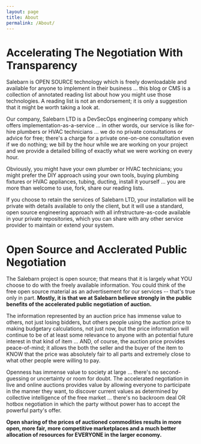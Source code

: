```yaml
---
layout: page
title: About
permalink: /About/
---
```


# Accelerating The Negotiation With Transparency

Salebarn is OPEN SOURCE technology which is freely downloadable and available for anyone to implement in their business ... this blog or CMS is a collection of annotated reading list about how you might use those technologies. A reading list is not an endorsement; it is only a suggestion that it might be worth taking a look at.

Our company, Salebarn LTD is a DevSecOps engineering company which offers implementation-as-a-service ... in other words, our service is like for-hire plumbers or HVAC technicians ... we do no private consultations or advice for free; there's a charge for a private one-on-one consultation even if we do nothing; we bill by the hour while we are working on your project and we provide a detailed billing of exactly what we were working on every hour. 

Obviously, you might have your own plumber or HVAC technicians; you might prefer the DIY approach using your own tools, buying plumbing fixtures or HVAC appliances, tubing, ducting, install it yourself ... you are more than welcome to use, fork, share our reading lists. 

If you choose to retain the services of Salebarn LTD, your installation will be private with details available to only the client, but it will use a standard, open source engineering approach with all infrstructure-as-code available in your private repositories, which you can share with any other service provider to maintain or extend your system.

# Open Source and Acclerated Public Negotiation

The Salebarn project is open source; that means that it is largely what YOU choose to do with the freely available information. You could think of the free open source material as an advertisement for our services -- that's true only in part.  **Mostly, it is that we at Salebarn believe strongly in the public benefits of the accelerated public negotiation of auction.** 

The information represented by an auction price has immense value to others, not just losing bidders, but others people using the auction price to making budgetary calculations, not just now, but the price information will continue to be of at least some relevance to anyone with an potential future interest in that kind of item ... AND, of course, the auction price provides peace-of-mind; it allows the both the seller and the buyer of the item to KNOW that the price was absolutely fair to all parts and extremely close to what other people were willing to pay.  

Openness has immense value to society at large ... there's no second-guessing or uncertainty or room for doubt. The accelerated negotiation in live and online auctions provides value by allowing everyone to participate in the manner they want, to discover current values as determined by collective intelligence of the free market ... there's no backroom deal OR hotbox negotiation in which the party without power has to accept the powerful party's offer.  

**Open sharing of the prices of auctioned commodities results in more open, more fair, more competitive marketplaces and a much better allocation of resources for EVERYONE in the larger economy.**
